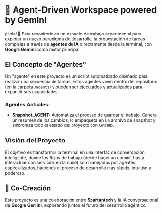 # 🤖 Agent-Driven Workspace powered by Gemini

¡Hola! 👋 Este repositorio es un espacio de trabajo experimental para explorar un nuevo paradigma de desarrollo: la orquestación de tareas complejas a través de **agentes de IA** directamente desde la terminal, con **Google Gemini** como motor principal.

## El Concepto de "Agentes"

Un "agente" en este proyecto es un script automatizado diseñado para realizar una secuencia de tareas. Estos agentes viven dentro del repositorio (en la carpeta `/agents`) y pueden ser ejecutados y actualizados para expandir sus capacidades.

### Agentes Actuales:
*   **Snapshot_AGENT:** Automatiza el proceso de guardar el trabajo. Genera un resumen de los cambios, lo empaqueta en un archivo de snapshot y sincroniza todo el estado del proyecto con GitHub.

## Visión del Proyecto

El objetivo es transformar la terminal en una interfaz de conversación inteligente, donde los flujos de trabajo (desde hacer un commit hasta interactuar con servicios en la nube) son manejados por agentes especializados, haciendo el proceso de desarrollo más rápido, intuitivo y poderoso.

## 🤝 Co-Creación

Este proyecto es una colaboración entre **Spartantech** y la IA conversacional de **Google Gemini**, explorando juntos el futuro del desarrollo agéntico.